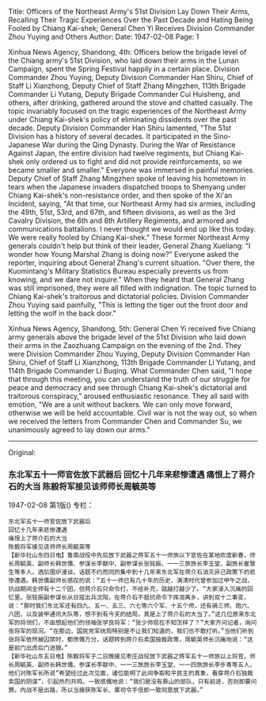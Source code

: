 Title: Officers of the Northeast Army's 51st Division Lay Down Their Arms, Recalling Their Tragic Experiences Over the Past Decade and Hating Being Fooled by Chiang Kai-shek; General Chen Yi Receives Division Commander Zhou Yuying and Others
Author:
Date: 1947-02-08
Page: 1

Xinhua News Agency, Shandong, 4th: Officers below the brigade level of the Chiang army's 51st Division, who laid down their arms in the Lunan Campaign, spent the Spring Festival happily in a certain place. Division Commander Zhou Yuying, Deputy Division Commander Han Shiru, Chief of Staff Li Xianzhong, Deputy Chief of Staff Zhang Mingzhen, 113th Brigade Commander Li Yutang, Deputy Brigade Commander Cui Huisheng, and others, after drinking, gathered around the stove and chatted casually. The topic invariably focused on the tragic experiences of the Northeast Army under Chiang Kai-shek's policy of eliminating dissidents over the past decade. Deputy Division Commander Han Shiru lamented, "The 51st Division has a history of several decades. It participated in the Sino-Japanese War during the Qing Dynasty. During the War of Resistance Against Japan, the entire division had twelve regiments, but Chiang Kai-shek only ordered us to fight and did not provide reinforcements, so we became smaller and smaller." Everyone was immersed in painful memories. Deputy Chief of Staff Zhang Mingzhen spoke of leaving his hometown in tears when the Japanese invaders dispatched troops to Shenyang under Chiang Kai-shek's non-resistance order, and then spoke of the Xi'an Incident, saying, "At that time, our Northeast Army had six armies, including the 49th, 51st, 53rd, and 67th, and fifteen divisions, as well as the 3rd Cavalry Division, the 6th and 8th Artillery Regiments, and armored and communications battalions. I never thought we would end up like this today. We were really fooled by Chiang Kai-shek." These former Northeast Army generals couldn't help but think of their leader, General Zhang Xueliang: "I wonder how Young Marshal Zhang is doing now?" Everyone asked the reporter, inquiring about General Zhang's current situation. "Over there, the Kuomintang's Military Statistics Bureau especially prevents us from knowing, and we dare not inquire." When they heard that General Zhang was still imprisoned, they were all filled with indignation. The topic turned to Chiang Kai-shek's traitorous and dictatorial policies. Division Commander Zhou Yuying said painfully, "This is letting the tiger out the front door and letting the wolf in the back door."

Xinhua News Agency, Shandong, 5th: General Chen Yi received five Chiang army generals above the brigade level of the 51st Division who laid down their arms in the Zaozhuang Campaign on the evening of the 2nd. They were Division Commander Zhou Yuying, Deputy Division Commander Han Shiru, Chief of Staff Li Xianzhong, 113th Brigade Commander Li Yutang, and 114th Brigade Commander Li Buqing. What Commander Chen said, "I hope that through this meeting, you can understand the truth of our struggle for peace and democracy and see through Chiang Kai-shek's dictatorial and traitorous conspiracy," aroused enthusiastic resonance. They all said with emotion, "We are a unit without backers. We can only move forward, otherwise we will be held accountable. Civil war is not the way out, so when we received the letters from Commander Chen and Commander Su, we unanimously agreed to lay down our arms."



<hr /> 

Original: 


### 东北军五十一师官佐放下武器后  回忆十几年来悲惨遭遇  痛恨上了蒋介石的大当  陈毅将军接见该师师长周毓英等

1947-02-08
第1版()
专栏：

    东北军五十一师官佐放下武器后
    回忆十几年来悲惨遭遇
    痛恨上了蒋介石的大当
    陈毅将军接见该师师长周毓英等
    【新华社山东四日电】鲁南战役中先后放下武器之蒋军五十一师旅以下官佐在某地欢度新春，师长周毓英、副师长韩世儒、参谋长李献中、副参谋长张铭振、一一三旅旅长李玉堂、副旅长崔慧生等多人，酒后围炉漫谈，话题不约而同的集中到十几年来东北军在蒋介石消灭异己政策下的悲惨遭遇。韩世儒副师长感叹的说：“五十一师已有几十年的历史，满清时代曾参加过甲午之战，抗战期间全师有十二个团，但蒋介石只命令打，不给补充，就越打越少了。“大家浸入沉痛的回忆里。张铭振副参谋长从日寇出兵沈阳，在蒋介石不抵抗命令下挥泪离乡，讲到双十二事变，说：“那时我们东北军还有四九、五一、五三、六七等六个军、十五个师，还有骑三师、炮六、八团，以及装甲通讯大队等，想不到有今天的结局，真是上了蒋介石的大当了。”这几位原来东北军的将领们，不由想起他们的领袖张学良将军：“张少帅现在不知怎样了？”大家齐问记者，询问张将军的现况。“在那边，国民党军统局特别是不让我们知道的，我们也不敢打听。”当他们听到张将军依然被囚禁时，都愤慨万分，话题转到蒋介石卖国独裁政策，周毓英师长沉痛地说：“这是前门出虎后门进狼。”
    【新华社山东五日电】陈毅将军于二日晚接见枣庄战役放下武器之蒋军五十一师旅以上将官，师长周毓英、副师长韩世儒、参谋长李献中、一一三旅旅长李玉堂、一一四旅旅长李步青等五人，他们对陈军长所说“希望经过此次见面，诸位能明了此间争取和平民主的真象，看穿蒋介石独裁卖国的阴谋”，引起热烈共鸣，一致感慨地说：“我们是没有靠山的部队，只有前进，否则即要问罪。内战不是出路，所以当接获陈军长、粟司令手信即一致同意放下武器。”

